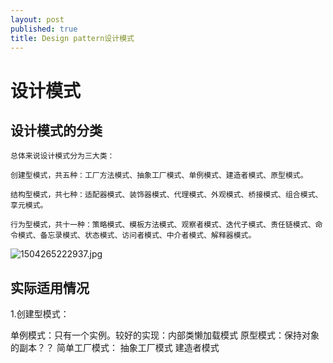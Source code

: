```yaml
---
layout: post
published: true
title: Design pattern设计模式
---
```

# 设计模式

## 设计模式的分类

    总体来说设计模式分为三大类：

    创建型模式，共五种：工厂方法模式、抽象工厂模式、单例模式、建造者模式、原型模式。

    结构型模式，共七种：适配器模式、装饰器模式、代理模式、外观模式、桥接模式、组合模式、享元模式。

    行为型模式，共十一种：策略模式、模板方法模式、观察者模式、迭代子模式、责任链模式、命令模式、备忘录模式、状态模式、访问者模式、中介者模式、解释器模式。

![1504265222937.jpg]({{site.baseurl}}/img/1504265222937.jpg)


## 实际适用情况

1.创建型模式：

单例模式：只有一个实例。较好的实现：内部类懒加载模式
原型模式：保持对象的副本？？
简单工厂模式：
抽象工厂模式
建造者模式



